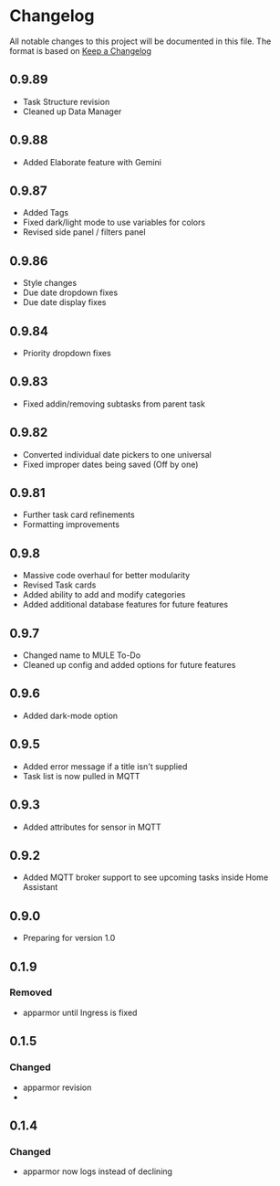 # Changelog

All notable changes to this project will be documented in this file.
The format is based on [Keep a Changelog](https://keepachangelog.com/en/1.1.0/)

## 0.9.89

-   Task Structure revision
-   Cleaned up Data Manager

## 0.9.88

-   Added Elaborate feature with Gemini

## 0.9.87

-   Added Tags
-   Fixed dark/light mode to use variables for colors
-   Revised side panel / filters panel

## 0.9.86

-   Style changes
-   Due date dropdown fixes
-   Due date display fixes

## 0.9.84

-   Priority dropdown fixes

## 0.9.83

-   Fixed addin/removing subtasks from parent task

## 0.9.82

-   Converted individual date pickers to one universal
-   Fixed improper dates being saved (Off by one)

## 0.9.81

-   Further task card refinements
-   Formatting improvements

## 0.9.8

-   Massive code overhaul for better modularity
-   Revised Task cards
-   Added ability to add and modify categories
-   Added additional database features for future features

## 0.9.7

-   Changed name to MULE To-Do
-   Cleaned up config and added options for future features

## 0.9.6

-   Added dark-mode option

## 0.9.5

-   Added error message if a title isn't supplied
-   Task list is now pulled in MQTT

## 0.9.3

-   Added attributes for sensor in MQTT

## 0.9.2

-   Added MQTT broker support to see upcoming tasks inside Home Assistant

## 0.9.0

-   Preparing for version 1.0

## 0.1.9

### Removed

-   apparmor until Ingress is fixed

## 0.1.5

### Changed

-   apparmor revision
-

## 0.1.4

### Changed

-   apparmor now logs instead of declining
